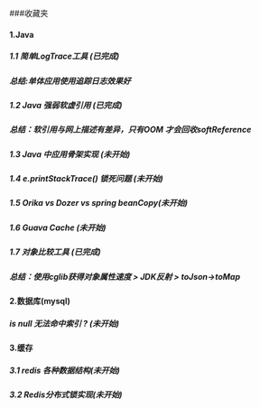 ###收藏夹
#### 1.Java
##### 1.1 简单LogTrace工具 (已完成)
##### 总结:单体应用使用追踪日志效果好
##### 1.2 Java 强弱软虚引用 (已完成)
##### 总结：软引用与网上描述有差异，只有OOM 才会回收softReference
##### 1.3 Java 中应用骨架实现 (未开始)
##### 1.4 e.printStackTrace() 锁死问题 (未开始)
##### 1.5 Orika vs Dozer vs spring beanCopy(未开始)
##### 1.6 Guava Cache (未开始)
##### 1.7 对象比较工具 (已完成)  
##### 总结：使用cglib获得对象属性速度 > JDK反射 > toJson->toMap 

#### 2.数据库(mysql)
##### is null 无法命中索引 ? (未开始)

#### 3.缓存
##### 3.1 redis 各种数据结构(未开始)
##### 3.2 Redis分布式锁实现(未开始)




